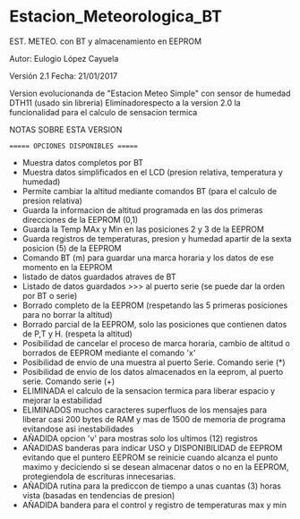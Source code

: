# Estacion_Meteorologica_BT

EST. METEO. con BT y almacenamiento en EEPROM

Autor: Eulogio López Cayuela

Versión 2.1     Fecha: 21/01/2017
 
 Version evolucionanda de "Estacion Meteo Simple"
 con sensor de humedad DTH11 (usado sin libreria)
 Eliminadorespecto a la version 2.0 la funcionalidad para el calculo de sensacion termica
 
 
 NOTAS SOBRE ESTA VERSION
  
    ===== OPCIONES DISPONIBLES ===== 
 - Muestra datos completos por BT 
 - Muestra datos simplificados en el LCD (presion relativa, temperatura y humedad)
 - Permite cambiar la altitud mediante comandos BT (para el calculo de presion relativa)
 - Guarda la informacion de altitud programada en las dos primeras direcciones de la EEPROM (0,1)
 - Guarda la Temp MAx y Min en las posiciones 2 y 3 de la EEPROM
 - Guarda registros de temperaturas, presion y humedad apartir de la sexta posicion (5) de la EEPROM
 - Comando BT (m) para guardar una marca horaria y los datos de ese momento en la EEPROM
 - listado de datos guardados atraves de BT
 - Listado de datos guardados >>> al puerto serie (se puede dar la orden  por BT o serie)
 - Borrado completo de la EEPROM (respetando las 5 primeras posiciones para no borrar la altitud)
 - Borrado parcial de la EEPROM, solo las posiciones que contienen datos de P,T y H. (respeta la altitud)
 - Posibilidad de cancelar el proceso de marca horaria, cambio de altitud o borrados de EEPROM mediante el comando 'x'
 - Posibilidad de envio de una muestra al puerto Serie. Comando serie (*)
 - Posibilidad de envio de los datos almacenados en la eeprom, al puerto serie. Comando serie (+)
 - ELIMINADA el calculo de la sensacion termica para liberar espacio y mejorar la estabilidad
 - ELIMINADOS muchos caracteres superfluos de los mensajes para liberar 
    casi 200 bytes de RAM y mas de 1500 de memoria de programa evitandose asi inestabilidades
 - AÑADIDA opcion 'v' para mostras solo los ultimos (12) registros   
 - AÑADIDAS banderas para indicar USO y DISPONIBILIDAD de EEPROM evitando que el
    puntero EEPROM se reinicie cuando alcanza el punto maximo y deciciendo si se desean 
    almacenar datos o no en la EEPROM, protegiendola de escrituras innecesarias.
 - AÑADIDA rutina para la prediccon de tiempo a unas cuantas (3) horas vista (basadas en tendencias de presion)
 - AÑADIDA bandera para el control y registro de temperaturas max y min

